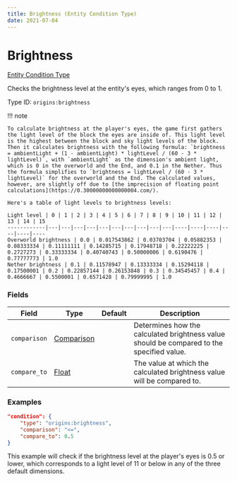 ```yaml
---
title: Brightness (Entity Condition Type)
date: 2021-07-04
---
```


# Brightness

[Entity Condition Type](../entity_condition_types.md)

Checks the brightness level at the entity's eyes, which ranges from 0 to 1.

Type ID: `origins:brightness`

!!! note

    To calculate brightness at the player's eyes, the game first gathers the light level of the block the eyes are inside of. This light level is the highest between the block and sky light levels of the block. Then it calculates brightness with the following formula: `brightness = ambientLight + (1 - ambientLight) * lightLevel / (60 - 3 * lightLevel)`, with `ambientLight` as the dimension's ambient light, which is 0 in the overworld and the End, and 0.1 in the Nether. Thus the formula simplifies to `brightness = lightLevel / (60 - 3 * lightLevel)` for the overworld and the End. The calculated values, however, are slightly off due to [the imprecision of floating point calculations](https://0.30000000000000004.com/).

    Here's a table of light levels to brightness levels:

    Light level | 0 | 1 | 2 | 3 | 4 | 5 | 6 | 7 | 8 | 9 | 10 | 11 | 12 | 13 | 14 | 15
    ------------|---|---|---|---|---|---|---|---|---|---|----|----|----|----|----|----
    Overworld brightness | 0.0 | 0.017543862 | 0.03703704 | 0.05882353 | 0.08333334 | 0.11111111 | 0.14285715 | 0.17948718 | 0.22222225 | 0.2727273 | 0.33333334 | 0.40740743 | 0.50000006 | 0.6190476 | 0.77777773 | 1.0
    Nether brightness | 0.1 | 0.11578947 | 0.13333334 | 0.15294118 | 0.17500001 | 0.2 | 0.22857144 | 0.26153848 | 0.3 | 0.34545457 | 0.4 | 0.4666667 | 0.5500001 | 0.6571428 | 0.79999995 | 1.0


### Fields

Field  | Type | Default | Description
-------|------|---------|-------------
`comparison` | [Comparison](../data_types/comparison.md) | | Determines how the calculated brightness value should be compared to the specified value.
`compare_to` | [Float](../data_types/float.md) | | The value at which the calculated brightness value will be compared to.


### Examples

```json
"condition": {
    "type": "origins:brightness",
    "comparison": "<=",
    "compare_to": 0.5
}
```

This example will check if the brightness level at the player's eyes is 0.5 or lower, which corresponds to a light level of 11 or below in any of the three default dimensions.
